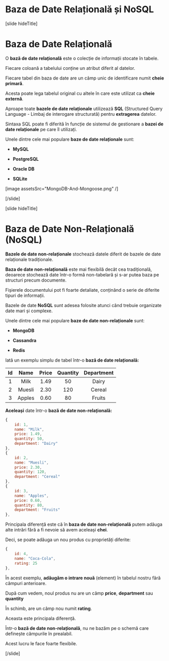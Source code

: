 
# Baza de Date Relațională și NoSQL

[slide hideTitle]

# Baza de Date Relațională

O **bază de date relațională** este o colecție de informații stocate în tabele.

Fiecare coloană a tabelului conține un atribut diferit al datelor.

Fiecare tabel din baza de date are un câmp unic de identificare numit **cheie primară**.

Acesta poate lega tabelul original cu altele în care este utilizat ca **cheie externă**.

Aproape toate **bazele de date relaționale** utilizează **SQL** (Structured Query Language - Limbaj de interogare structurată) pentru **extragerea** datelor.

Sintaxa SQL poate fi diferită în funcție de sistemul de gestionare a **bazei de date relaționale** pe care îl utilizați.

Unele dintre cele mai populare **baze de date relaționale** sunt:

- **MySQL**

- **PostgreSQL**

- **Oracle DB**

- **SQLite**

[image assetsSrc="MongoDB-And-Mongoose.png" /]

[/slide]

[slide hideTitle]

# Baza de Date Non-Relațională (NoSQL)

**Bazele de date non-relaționale** stochează datele diferit de bazele de date relaționale tradiționale.

**Baza de date non-relațională** este mai flexibilă decât cea tradițională, deoarece stochează date într-o formă non-tabelară și s-ar putea baza pe structuri precum documente.

Fișierele documentului pot fi foarte detaliate, conținând o serie de diferite tipuri de informații.

Bazele de date **NoSQL** sunt adesea folosite atunci când trebuie organizate date mari și complexe.

Unele dintre cele mai populare **baze de date non-relaționale** sunt:

- **MongoDB**

- **Cassandra**

- **Redis**

Iată un exemplu simplu de tabel într-o **bază de date relațională:**

| **Id** | **Name** | **Price** | **Quantity** | **Department** |
| :---: | :---: | :---: | :---: | :---: |
| 1 | Milk | 1.49 | 50 | Dairy |
| 2 | Muesli | 2.30 | 120 | Cereal |
| 3 | Apples | 0.60 | 80 | Fruits |

**Aceleași** date într-o **bază de date non-relațională:**

``` js
{
    id: 1,
    name: "Milk",
    price: 1.49,
    quantity: 50,
    department: "Dairy"
},
{
    id: 2,
    name: "Muesli",
    price: 2.30,
    quantity: 120,
    department: "Cereal"
},
{
    id: 3,
    name: "Apples",
    price: 0.60,
    quantity: 80,
    department: "Fruits"
},

```

Principala diferență este că în **baza de date non-relațională** putem adăuga alte intrări fără a fi nevoie să avem aceleași **chei**.

Deci, se poate adăuga un nou produs cu proprietăți diferite:

``` js
{
    id: 4,
    name: "Coca-Cola",
    rating: 25
},
```

În acest exemplu, **adăugăm o intrare nouă** (element) în tabelul nostru fără câmpuri anterioare.

După cum vedem, noul produs nu are un câmp **price**, **department** sau **quantity**

În schimb, are un câmp nou numit **rating**.

Aceasta este principala diferență.

Într-o **bază de date non-relațională**, nu ne bazăm pe o schemă care definește câmpurile în prealabil.

Acest lucru le face foarte flexibile.

[/slide]

